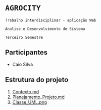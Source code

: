 # `AGROCITY` 
`Trabalho interdisciplinar - aplicação Web`

`Analise e Desenvolvimento de Sistema`

`Terceiro Semestre`

## Participantes
 - Caio Silva
## Estrutura do projeto 
1.   [Contexto.md](https://github.com/CaioS1lv2/Agrocity/blob/c553567dee8a7dcbcbab8470b6d52edd6e446bee/Documentos/1.%20Contexto.md)
2.   [Planejamento_Projeto.md]( https://github.com/CaioS1lv2/Agrocity/blob/7f9ac16f022a514516d3d7dbecc94fef16a538bc/Documentos/2.%20Planejamento_Projeto.md)
3.   [Classe_UML.png](https://github.com/CaioS1lv2/Agrocity/blob/main/Documentos/3.%20Classe%20UML.png)
